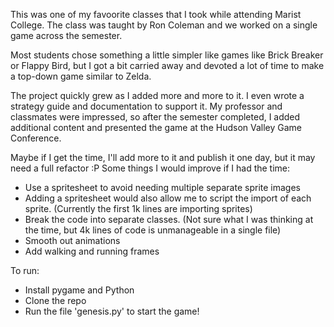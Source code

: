 This was one of my favoorite classes that I took while attending Marist College. 
The class was taught by Ron Coleman and we worked on a single game across the semester.

Most students chose something a little simpler like games like Brick Breaker or Flappy Bird, but I got a bit carried away and devoted a lot of time to make a top-down game similar to Zelda. 

The project quickly grew as I added more and more to it. I even wrote a strategy guide and documentation to support it. My professor and classmates were impressed, so after the semester completed, I added additional content and presented the game at the Hudson Valley Game Conference. 

Maybe if I get the time, I'll add more to it and publish it one day, but it may need a full refactor :P 
Some things I would improve if I had the time: 
- Use a spritesheet to avoid needing multiple separate sprite images
- Adding a spritesheet would also allow me to script the import of each sprite. (Currently the first 1k lines are importing sprites)
- Break the code into separate classes. (Not sure what I was thinking at the time, but 4k lines of code is unmanageable in a single file)
- Smooth out animations
- Add walking and running frames

To run: 
- Install pygame and Python
- Clone the repo
- Run the file 'genesis.py' to start the game!
